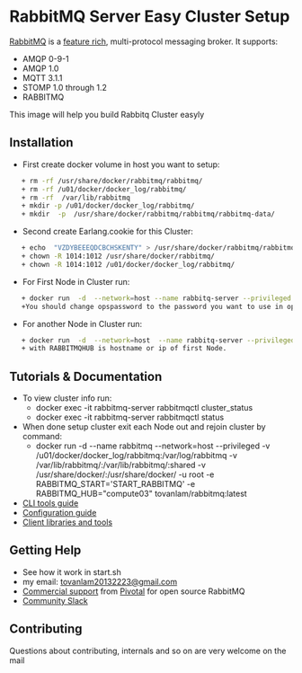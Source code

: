 # RabbitMQ Server Easy Cluster Setup

[RabbitMQ](https://rabbitmq.com) is a [feature rich](https://rabbitmq.com/documentation.html), multi-protocol messaging broker. It supports:

 * AMQP 0-9-1
 * AMQP 1.0
 * MQTT 3.1.1
 * STOMP 1.0 through 1.2
 * RABBITMQ 

This image will help you build Rabbitq Cluster easyly



## Installation

 * First create docker volume in host you want to setup: 
 ```bash
	+ rm -rf /usr/share/docker/rabbitmq/rabbitmq/
	+ rm -rf /u01/docker/docker_log/rabbitmq/
	+ rm -rf  /var/lib/rabbitmq
	+ mkdir -p /u01/docker/docker_log/rabbitmq/
	+ mkdir  -p  /usr/share/docker/rabbitmq/rabbitmq/rabbitmq-data/
```
 * Second create Earlang.cookie for this Cluster:
 ```bash
	+ echo  "VZDYBEEEQDCBCHSKENTY" > /usr/share/docker/rabbitmq/rabbitmq/.erlang.cookie 
	+ chown -R 1014:1012 /usr/share/docker/rabbitmq/
	+ chown -R 1014:1012 /u01/docker/docker_log/rabbitmq/
```
 * For First Node in Cluster run:
 ```bash
	+ docker run  -d  --network=host --name rabbitq-server --privileged  -v /u01/docker/docker_log/rabbitmq:/var/log/rabbitmq   -v /usr/share/docker/:/usr/share/docker/  -v /var/lib/rabbitmq:/var/lib/rabbitmq:shared   -u root -e RABBITMQ_START='BOOTSTRAP'   -e OPENSTACK_PASSWORD="opspassword"   tovanlam/rabbitmq:latest
	+You should change opspassword to the password you want to use in openstack infrastructure
```
 * For another Node in Cluster run:
 ```bash
	+ docker run  -d  --network=host  --name rabbitq-server --privileged  -v /u01/docker/docker_log/rabbitmq:/var/log/rabbitmq    -v /usr/share/docker/:/usr/share/docker/  -v /var/lib/rabbitmq:/var/lib/rabbitmq:shared  -u root -e RABBITMQ_START='INIT_RABBITMQ_CLUSTER'   -e RABBITMQ_HUB="RABBITMQHUB"  tovanlam/rabbitmq:latest
 	+ with RABBITMQHUB is hostname or ip of first Node.
```


## Tutorials & Documentation

 * To view cluster info run:
 	+ docker exec -it rabbitmq-server rabbitmqctl cluster_status
 	+ docker exec -it rabbitmq-server rabbitmqctl status
 * When done setup cluster exit each Node out and rejoin cluster by command:
 	+ docker run  -d  --name rabbitmq --network=host --privileged -v /u01/docker/docker_log/rabbitmq:/var/log/rabbitmq  -v /var/lib/rabbitmq/:/var/lib/rabbitmq/:shared  -v /usr/share/docker/:/usr/share/docker/    -u root -e RABBITMQ_START='START_RABBITMQ'   -e RABBITMQ_HUB="compute03"  tovanlam/rabbitmq:latest
 * [CLI tools guide](https://rabbitmq.com/cli.html) 
 * [Configuration guide](https://rabbitmq.com/configure.html) 
 * [Client libraries and tools](https://rabbitmq.com/devtools.html)



## Getting Help
 * See how it work in start.sh
 *  my email: tovanlam20132223@gmail.com
 * [Commercial support](https://rabbitmq.com/services.html) from [Pivotal](https://pivotal.io) for open source RabbitMQ
 * [Community Slack](https://rabbitmq-slack.herokuapp.com/)



## Contributing

Questions about contributing, internals and so on are very welcome on the mail




